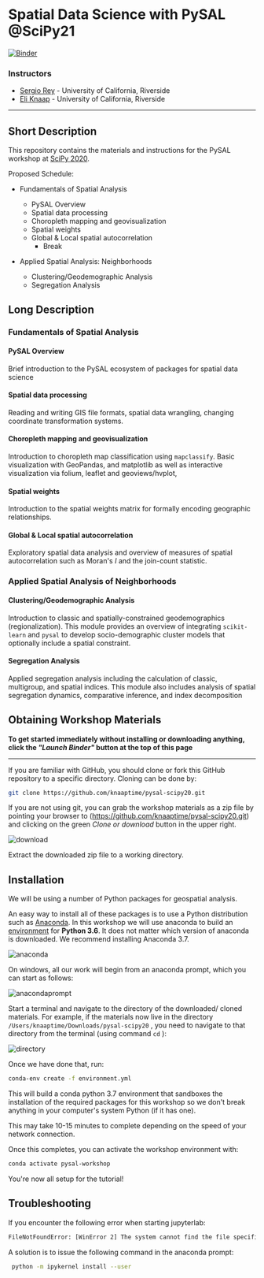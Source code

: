 # Spatial Data Science with PySAL @SciPy21

[![Binder](https://mybinder.org/badge_logo.svg)](https://mybinder.org/v2/gh/sjsrey/pysal-scipy21/master)

### Instructors

* [Sergio Rey](http://sergerey.org) - University of California, Riverside
* [Eli Knaap](https:/knaaptime.com) - University of California, Riverside

---

## Short Description

This repository contains the materials and instructions for the PySAL workshop at [SciPy 2020](https://www.scipy2020.scipy.org/).

Proposed Schedule:

* Fundamentals of Spatial Analysis
  + PySAL Overview
  + Spatial data processing
  + Choropleth mapping and geovisualization
  + Spatial weights
  + Global & Local spatial autocorrelation
    - Break

* Applied Spatial Analysis: Neighborhoods

  + Clustering/Geodemographic Analysis
  + Segregation Analysis


## Long Description

### Fundamentals of Spatial Analysis

#### PySAL Overview

Brief introduction to the PySAL ecosystem of packages for spatial data science

#### Spatial data processing

Reading and writing GIS file formats, spatial data wrangling, changing coordinate transformation systems.

#### Choropleth mapping and geovisualization

Introduction to choropleth map classification using `mapclassify`. Basic visualization with GeoPandas, and matplotlib as well as interactive visualization via folium, leaflet and geoviews/hvplot,

#### Spatial weights

Introduction to the spatial weights matrix for formally encoding geographic relationships.

#### Global & Local spatial autocorrelation

Exploratory spatial data analysis and overview of measures of spatial autocorrelation such as Moran's *I* and the join-count statistic.

### Applied Spatial Analysis of Neighborhoods

#### Clustering/Geodemographic Analysis

Introduction to classic and spatially-constrained geodemographics (regionalization). This module provides an overview of integrating `scikit-learn` and `pysal` to develop socio-demographic cluster models that optionally include a spatial constraint.

#### Segregation Analysis

Applied segregation analysis including the calculation of classic, multigroup, and spatial indices. This module also includes analysis of spatial segregation dynamics, comparative inference, and index decomposition

## Obtaining Workshop Materials

**To get started immediately without installing or downloading anything, click the *"Launch Binder"* button at the top of this page**


---
If you are familiar with GitHub, you should clone or fork this GitHub repository to a specific directory. Cloning can be done by:

``` bash
git clone https://github.com/knaaptime/pysal-scipy20.git
```

If you are not using git, you can grab the workshop materials as a zip file by pointing your browser to (https://github.com/knaaptime/pysal-scipy20.git) and clicking on the green _Clone or download_ button in the upper right.

![download](figs/readmefigs/download.png)

Extract the downloaded zip file to a working directory.

## Installation

We will be using a number of Python packages for geospatial analysis.

An easy way to install all of these packages is to use a Python distribution such as [Anaconda](https://www.anaconda.com/download/#macos). In this workshop we will use anaconda to build an [environment](https://conda.io/docs/user-guide/tasks/manage-environments.html) for **Python 3.6**. It does not matter which version of anaconda is downloaded. We recommend installing Anaconda 3.7.

![anaconda](figs/readmefigs/anaconda.png)

On windows, all our work will begin from an anaconda prompt, which you can start as follows:

![anacondaprompt](figs/readmefigs/anacondastartwin.png)

Start a terminal and navigate to the directory of the downloaded/ cloned materials. For example, if the materials now live in the directory `/Users/knaaptime/Downloads/pysal-scipy20` , you need to navigate to that directory from the terminal (using command `cd` ):

![directory](figs/readmefigs/directory.png)

Once we have done that, run:

``` bash
conda-env create -f environment.yml
```

This will build a conda python 3.7 environment that sandboxes the installation of the required packages for this workshop so we don't break anything in your computer's system Python (if it has one).

This may take 10-15 minutes to complete depending on the speed of your network connection.

Once this completes, you can activate the workshop environment with:


``` bash
conda activate pysal-workshop
```

You're now all setup for the tutorial!

## Troubleshooting

If you encounter the following error when starting jupyterlab:

``` bash
FileNotFoundError: [WinError 2] The system cannot find the file specified
```

A solution is to issue the following command in the anaconda prompt:

``` bash
 python -m ipykernel install --user
```

